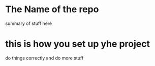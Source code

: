 # The Name of the repo

summary of stuff here

# this is how you set up yhe project

do things correctly and do more stuff
